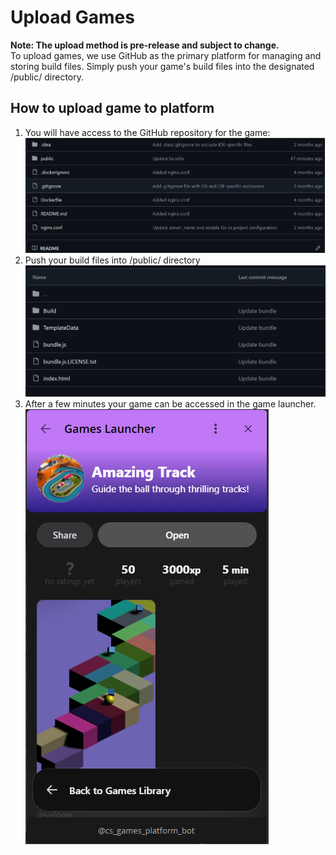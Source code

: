# Upload Games

**__Note: The upload method is pre-release and subject to change.__**  
  To upload games, we use GitHub as the primary platform for managing and storing build files. Simply push your game's build files into the designated /public/ directory. 
## How to upload game to platform
1. You will have access to the GitHub repository for the game:
![Описание изображения](images/upload-game/1.png)
2. Push your build files into /public/ directory
![Описание изображения](images/upload-game/2.png)
3. After a few minutes your game can be accessed in the game launcher. 
![Описание изображения](images/upload-game/3.png)
